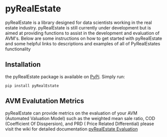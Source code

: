 # pyRealEstate

pyRealEstate is a library designed for data scientists working in the real estate industry. pyRealEstate is still currently under development but is aimed at providing functions to assist in the development and evaluation of AVM's. Below are some instructions on how to get started with pyRealEstate and some helpful links to descriptions and examples of all of PyRealEstates functionality 

## Installation

the pyRealEstate package is available on [PyPi](https://pypi.org/project/pyRealEstate). Simply run: 
```
pip install pyRealEstate
```
## AVM Evalutation Metrics
pyRealEstate can provide metrics on the evaluation of your AVM (Automated Valuation Model) such as the weighted mean sale ratio, COD (Coefficient Of Disspersion), and PRD ( Price Related Differential) please visit the wiki for detailed documentation [pyRealEstate Evaluation](https://github.com/Joshua-Data-Wizard/PyRealEstate/wiki/AVM-Evaluation-Metrics)

